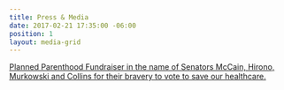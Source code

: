 ```yaml
---
title: Press & Media
date: 2017-02-21 17:35:00 -06:00
position: 1
layout: media-grid
---
```


[Planned Parenthood Fundraiser in the name of Senators McCain, Hirono, Murkowski and Collins for their bravery to vote to save our healthcare.](http://www.ppaction.org/site/TR/2013Fundraisers/PlannedParenthoodFearlessFundraisers?px=10287114&pg=personal&fr_id=1180)
